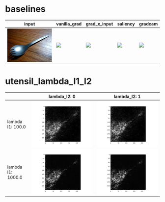 # baselines
|             input             |                vanilla_grad                |                grad_x_input                |                saliency                |                gradcam                |
|-------------------------------|--------------------------------------------|--------------------------------------------|----------------------------------------|---------------------------------------|
|![](images/utensil/utensil.png)|![](images/utensil/utensil_vanilla_grad.png)|![](images/utensil/utensil_grad_x_input.png)|![](images/utensil/utensil_saliency.png)|![](images/utensil/utensil_gradcam.png)|

# utensil_lambda_l1_l2
|                 |             lambda_l2: 0             |             lambda_l2: 1             |
|-----------------|--------------------------------------|--------------------------------------|
|lambda l1: 100.0 |![](images/utensil/lambda_l1_l2_0.png)|![](images/utensil/lambda_l1_l2_1.png)|
|lambda l1: 1000.0|![](images/utensil/lambda_l1_l2_2.png)|![](images/utensil/lambda_l1_l2_3.png)|

